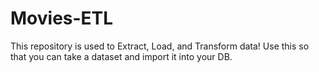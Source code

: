# Movies-ETL
This repository is used to Extract, Load, and Transform data! Use this so that you can take a dataset and import it into your DB.
